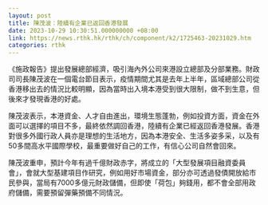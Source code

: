 ```yaml
---
layout: post
title: 陳茂波：陸續有企業已返回香港發展
date: 2023-10-29 10:30:51.000000000 +08:00
link: https://news.rthk.hk/rthk/ch/component/k2/1725463-20231029.htm
categories: rthk
---
```


《施政報告》提出發展總部經濟，吸引海內外公司來港設立總部及分部業務。財政司司長陳茂波在一個電台節目表示，疫情期間尤其是去年上半年，區域總部公司從香港移出去的情況比較明顯，因為當時出入境本港受到很大限制，做不到生意，但後來才發現香港的好處。

陳茂波表示，本港資金、人才自由進出，環境生態蓬勃，例如投資方面，資金在外面可以選擇的項目不多，最終依然調回香港，陸續有企業已經返回香港發展。香港對很多外國行政人員亦是理想的生活地方，因為本港安全、生活多姿多采，以及有50多間高水平國際學校，最重要做好自己的工作，有信心公司自然會回來。

陳茂波重申，預計今年有過千億財政赤字，將成立的「大型發展項目融資委員會」，會就大型基建項目作研究，例如用好市場資金，部分亦可透過發債開放給市民參與，當局有7000多億元財政儲備，但即使「荷包」夠錢用，都不會全部用政府儲備，需要預留彈藥預備不同情況。
